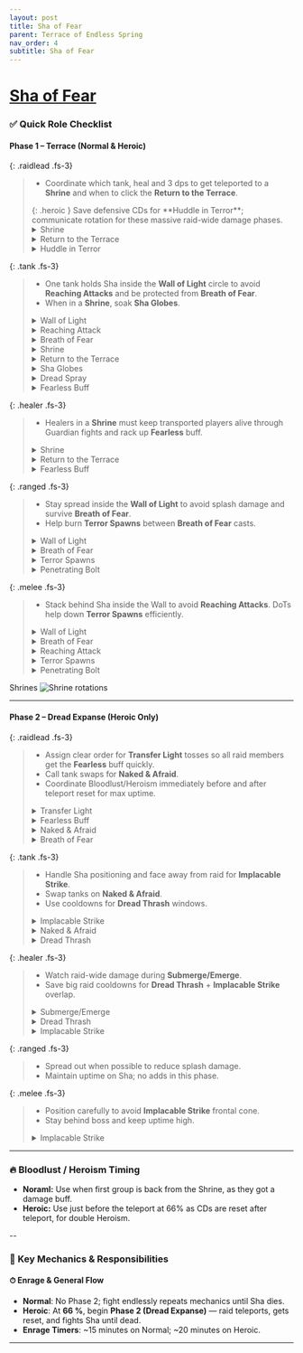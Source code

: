```yaml
---
layout: post
title: Sha of Fear
parent: Terrace of Endless Spring
nav_order: 4
subtitle: Sha of Fear
---
```


# [Sha of Fear](https://www.wowhead.com/mop-classic/npc=60999/sha-of-fear)

### ✅ Quick Role Checklist

#### Phase 1 – Terrace (Normal & Heroic)

<div class="content-with-image" markdown="1">
  <div class="main-content" markdown="1">

{: .raidlead .fs-3}
> * Coordinate which tank, heal and 3 dps to get teleported to a **Shrine** and when to click the **Return to the Terrace**.
> <div markdown="block">
> {: .heroic }
> Save defensive CDs for **Huddle in Terror**; communicate rotation for these massive raid-wide damage phases.  
> <details markdown="1">
> <summary>Shrine</summary>
> Teleports a mini-team to defeat a Guardian. Completing it gives **Fearless** — a huge DPS/heal buff and Breath immunity. Returning late risks falling behind on adds.
> </details>
> <details markdown="1">
> <summary>Return to the Terrace</summary>
> By using the Extra button, teleport back to the Terrace.
> </details>
> <details markdown="1">
> <summary>Huddle in Terror</summary>
> Roots several players in place, dealing ticking damage until dispelled. If left too long, multiple deaths can wipe the raid.
> </details>
> </div>

{: .tank .fs-3}
> * One tank holds Sha inside the **Wall of Light** circle to avoid **Reaching Attacks** and be protected from **Breath of Fear**.
> * When in a **Shrine**, soak **Sha Globes**.
> <details markdown="1">
> <summary>Wall of Light</summary>
> Wall of Light protects against **Breath of Fear**. If no one stands inside, Sha casts **Reaching Attack** and kills random players.
> </details>
> <details markdown="1">
> <summary>Reaching Attack</summary>
> The Sha strikes at a distant target, inflicting 50% of weapon damage as Shadow and increasing Shadow damage taken by 25% for 8 sec. The Sha uses this ability when no targets are in melee range.
> </details>
> <details markdown="1">
> <summary>Breath of Fear</summary>
> Huge raid-wide AoE + fear that kills anyone outside **Wall of Light** when it goes off (≈ every 35s). Tank must stay inside to keep **Wall of Light** active.
> </details>
> <details markdown="1">
> <summary>Shrine</summary>
> Teleports a mini-team to defeat a Guardian. Completing it gives **Fearless** — a huge DPS/heal buff and Breath immunity. Returning late risks falling behind on adds.
> </details>
> <details markdown="1">
> <summary>Return to the Terrace</summary>
> By using the Extra button, teleport back to the Terrace.
> </details>
> <details markdown="1">
> <summary>Sha Globes</summary>
> **Sha Globes** spawn when fighting Guardians in a shrine.  
> * Picking them up restores health/mana/rage/energy.  
> * Removes stacks of **Dread Spray**, helping tanks reset their debuff.  
> * **If not collected, they heal the Guardian**, delaying kill and risking wipes.
> </details>
> <details markdown="1">
> <summary>Dread Spray</summary>
> The Guardian rapidly fires sprays of Dread Bolts in specific directions for 8 sec.
> The Guardian gains immunity to taunt for the duration.
> Each spray of Dread Bolts fires in a cone in front of the caster,
> inflicting 75% of weapon damage as Shadow and afflicting the target for 8 seconds.
> **At 2 stacks, the Dread Spray fears the target for 4 sec.**
> </details>
> <details markdown="1">
> <summary>Fearless Buff</summary>
> Provides 60% increased healing/damage and Breath immunity. Maximizing uptime on returning players is key to killing the boss before enrage.
> </details>


{: .healer .fs-3}
> * Healers in a **Shrine** must keep transported players alive through Guardian fights and rack up **Fearless** buff.  
> <details markdown="1">
> <summary>Shrine</summary>
> Teleports a mini-team to defeat a Guardian. Completing it gives **Fearless** — a huge DPS/heal buff and Breath immunity. Returning late risks falling behind on adds.
> </details>
> <details markdown="1">
> <summary>Return to the Terrace</summary>
> By using the Extra button, teleport back to the Terrace.
> </details>
> <details markdown="1">
> <summary>Fearless Buff</summary>
> Provides 60% increased healing/damage and Breath immunity. Maximizing uptime on returning players is key to killing the boss before enrage.
> </details>

{: .ranged .fs-3}
> * Stay spread inside the **Wall of Light** to avoid splash damage and survive **Breath of Fear**.  
> * Help burn **Terror Spawns** between **Breath of Fear** casts.  
> <details markdown="1">
> <summary>Wall of Light</summary>
> Wall of Light protects against **Breath of Fear**. If no one stands inside, Sha casts **Reaching Attack** and kills random players.
> </details>
> <details markdown="1">
> <summary>Breath of Fear</summary>
> If you are outside the **Wall of Light** when Sha reaches 30 energy, you take lethal damage and are feared — stay inside before each cast.
> </details>
> <details markdown="1">
> <summary>Terror Spawns</summary>
> Adds that cast **Penetrating Bolt** and deal raid damage. Must be killed quickly to prevent overwhelming AoE.
> </details>
> <details markdown="1">
> <summary>Penetrating Bolt</summary>
> The **Terror Spawn** hurls a bolt of Sha energy at a player's location, inflicting 134257 to 141142 Shadow damage
> to enemies within 3.75 yards of the impact point. Affected enemies take 25% increased Shadow damage for 15 sec.
> </details>

{: .melee .fs-3}
> * Stack behind Sha inside the Wall to avoid **Reaching Attacks**. DoTs help down **Terror Spawns** efficiently.  
> <details markdown="1">
> <summary>Wall of Light</summary>
> Wall of Light protects against **Breath of Fear**. If no one stands inside, Sha casts **Reaching Attack** and kills random players.
> </details>
> <details markdown="1">
> <summary>Breath of Fear</summary>
> If you are outside the **Wall of Light** when Sha reaches 30 energy, you take lethal damage and are feared — stay inside before each cast.
> </details>
> <details markdown="1">
> <summary>Reaching Attack</summary>
> The Sha strikes at a distant target, inflicting 50% of weapon damage as Shadow and increasing Shadow damage taken by 25% for 8 sec. The Sha uses this ability when no targets are in melee range.
> </details>
> <details markdown="1">
> <summary>Terror Spawns</summary>
> Adds that cast **Penetrating Bolt** and deal raid damage. Must be killed quickly to prevent overwhelming AoE.
> </details>
> <details markdown="1">
> <summary>Penetrating Bolt</summary>
> The **Terror Spawn** hurls a bolt of Sha energy at a player's location, inflicting 134257 to 141142 Shadow damage
> to enemies within 3.75 yards of the impact point. Affected enemies take 25% increased Shadow damage for 15 sec.
> </details>

</div>
  <div class="side-image">
    Shrines
    <img src="{{site.url}}/ToES/assets/images/Shrine-rotation.png" alt="Shrine rotations" />
  </div>
</div>

---

#### Phase 2 – Dread Expanse (Heroic Only)

{: .raidlead .fs-3}
> * Assign clear order for **Transfer Light** tosses so all raid members get the **Fearless** buff quickly.  
> * Call tank swaps for **Naked & Afraid**.  
> * Coordinate Bloodlust/Heroism immediately before and after teleport reset for max uptime.  
> <details markdown="1">
> <summary>Transfer Light</summary>
> Passing the orb with the extra button grants Fearless immunity to each player it touches.
> Coordination ensures no one is left vulnerable to **Breath of Fear**.
> </details>
> <details markdown="1">
> <summary>Fearless Buff</summary>
> Provides 60% increased healing/damage and Breath immunity. Maximizing uptime on returning players is key to killing the boss before enrage.
> </details>
> <details markdown="1">
> <summary>Naked & Afraid</summary>
> Debuff strips tank’s armor for 25s, making them unhealable if they keep boss aggro. Swap immediately.
> </details>
> <details markdown="1">
> <summary>Breath of Fear</summary>
> This ability still happens in Heroic Phase 2 — ensure orb passing is complete before each cast to avoid instant raid wipe.
> </details>

{: .tank .fs-3}
> * Handle Sha positioning and face away from raid for **Implacable Strike**.  
> * Swap tanks on **Naked & Afraid**.
> * Use cooldowns for **Dread Thrash** windows.  
> <details markdown="1">
> <summary>Implacable Strike</summary>
> Massive frontal cone attack — tanks must face boss away from raid or risk cleaving group.
> </details>
> <details markdown="1">
> <summary>Naked & Afraid</summary>
> Debuff strips tank’s armor for 25s, making them unhealable if they keep boss aggro. Swap immediately.
> </details>
> <details markdown="1">
> <summary>Dread Thrash</summary>
> Sha strikes 6 times rapidly — can one-shot without strong mitigation.
> </details>

{: .healer .fs-3}
> * Watch raid-wide damage during **Submerge/Emerge**.  
> * Save big raid cooldowns for **Dread Thrash** + **Implacable Strike** overlap.  
> <details markdown="1">
> <summary>Submerge/Emerge</summary>
> Raid takes pulsing AoE when Sha dives and resurfaces — prep throughput CDs.
> </details>
> <details markdown="1">
> <summary>Dread Thrash</summary>
> Sha strikes 6 times rapidly — can one-shot without strong mitigation.
> </details>
> <details markdown="1">
> <summary>Implacable Strike</summary>
> Massive frontal cone attack — tanks must face boss away from raid or risk cleaving group.
> </details>

{: .ranged .fs-3}
> * Spread out when possible to reduce splash damage.  
> * Maintain uptime on Sha; no adds in this phase.  

{: .melee .fs-3}
> * Position carefully to avoid **Implacable Strike** frontal cone.  
> * Stay behind boss and keep uptime high. 
> <details markdown="1">
> <summary>Implacable Strike</summary>
> Massive frontal cone attack — tanks must face boss away from raid or risk cleaving group.
> </details> 

---

### 🔥 Bloodlust / Heroism Timing
* **Noraml:** Use when first group is back from the Shrine, as they got a damage buff.
* **Heroic:** Use just before the teleport at 66% as CDs are reset after teleport, for double Heroism.  

--

### 🧠 Key Mechanics & Responsibilities

#### ⏱ Enrage & General Flow
- **Normal**: No Phase 2; fight endlessly repeats mechanics until Sha dies.  
- **Heroic**: At **66 %**, begin **Phase 2 (Dread Expanse)** — raid teleports, gets reset, and fights Sha until dead.  
- **Enrage Timers**: ~15 minutes on Normal; ~20 minutes on Heroic.  

---
